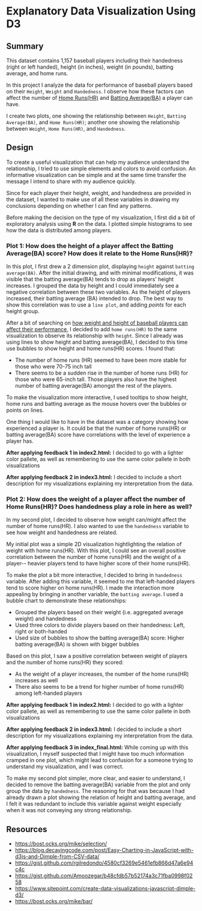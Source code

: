 # Explanatory Data Visualization Using D3

## Summary

This dataset contains 1,157 baseball players including their handedness (right or left handed), height (in inches), weight (in pounds), batting average, and home runs.

In this project I analyze the data for performance of baseball players based on their `Height`, `Weight` and `Handedness`. I observe how these factors can affect the number of [Home Runs(HR)](https://en.wikipedia.org/wiki/Home_run) and [Batting Average(BA)](https://en.wikipedia.org/wiki/Batting_average) a player can have. 

I create two plots, one showing the relationship between `Height`, `Batting Average(BA)`, and `Home Runs(HR)`; another one showing the relationship between `Weight`, `Home Runs(HR)`, and `Handedness`. 

## Design 

To create a useful visualization that can help my audience understand the relationship, I tried to use simple elements and colors to avoid confusion. An informative visualization can be simple and at the same time transfer the message I intend to share with my audience quickly. 

Since for each player their height, weight, and handedness are provided in the dataset, I wanted to make use of all these variables in drawing my conclusions depending on whether I can find any patterns.

Before making the decision on the type of my visualization, I first did a bit of exploratory analysis using **R** on the data. I plotted simple histograms to see how the data is distributed among players. 

### Plot 1: How does the height of a player affect the Batting Average(BA) score? How does it relate to the Home Runs(HR)?

In this plot, I first drew a 2 dimension plot, displaying `height` against `batting average(BA)`. After the initial drawing, and with minimal modifications, it was visible that the batting average(BA) tends to drop as players' height increases. I grouped the data by height and I could immediately see a negative correlation between these two variables. As the height of players increased, their batting average (BA) intended to drop. The best way to show this correlation was to use a `line plot`, and adding _points_ for each height group. 

After a bit of searching on [how weight and height of baseball players can affect their performance](http://www.hardballtimes.com/does-size-matter-part-4/), I decided to add `home runs(HR)` to the same visualization to observe its relationship with `height`. Since I already was using lines to show height and batting average(BA), I decided to this time use bubbles to show height and home runs(HR) scores. I found that:
- The number of home runs (HR) seemed to have been more stable for those who were 70-75 inch tall
- There seems to be a sudden rise in the number of home runs (HR) for those who were 65-inch tall. Those players also have the highest number of batting average(BA) amongst the rest of the players.

To make the visualization more interactive, I used tooltips to show height, home runs and batting average as the mouse hovers over the bubbles or points on lines. 

One thing I would like to have in the dataset was a category showing how experienced a player is. It could be that the number of home runs(HR) or batting average(BA) score have correlations with the level of experience a player has.

**After applying feedback 1 in index2.html:**
I decided to go with a lighter color pallete, as well as remembering to use the same color pallete in both visualizations

**After applying feedback 2 in index3.html:**
I decided to include a short description for my visualizations explaining my interpretation from the data.

### Plot 2: How does the weight of a player affect the number of Home Runs(HR)? Does handedness play a role in here as well?

In my second plot, I decided to observe how weight can/might affect the number of home runs(HR). I also wanted to use the `handedness` variable to see how weight and handedness are related. 

My initial plot was a simple 2D visualization hightlighting the relation of weight with home runs(HR). With this plot, I could see an overall positive correlation between the number of home runs(HR) and the weight of a player-- heavier players tend to have higher score of their home runs(HR). 

To make the plot a bit more interactive, I decided to bring in `handedness` variable. After adding this variable, it seemed to me that left-handed players tend to score higher on home runs(HR). I made the interaction more appealing by bringing in another variable, the `batting average`. I used a bubble chart to demonstrate these relationships:
- Grouped the players based on their weight (i.e. aggregated average weight) and handedness
- Used three colors to divide players based on their handedness: Left, right or both-handed
- Used size of bubbles to show the batting average(BA) score: Higher batting average(BA) is shown with bigger bubbles

Based on this plot, I saw a positive correlation between weight of players and the number of home runs(HR) they scored:
- As the weight of a player increases, the number of the home runs(HR) increases as well
- There also seems to be a trend for higher number of home runs(HR) among left-handed players

**After applying feedback 1 in index2.html:**
I decided to go with a lighter color pallete, as well as remembering to use the same color pallete in both visualizations

**After applying feedback 2 in index3.html:**
I decided to include a short description for my visualizations explaining my interpretation from the data.

**After applying feedback 3 in index_final.html:**
While coming up with this visualization, I myself suspected that I might have too much information cramped in one plot, which might lead to confusion for a someone trying to understand my visualization, and I was correct. 

To make my second plot simpler, more clear, and easier to understand, I decided to remove the batting average(BA) variable from the plot and only group the data by `handedness`. The reasoning for that was because I had already drawn a plot showing the relation of height and batting average, and I felt it was redundant to include this variable against weight especially when it was not conveying any strong relationship.

## Resources 

- https://bost.ocks.org/mike/selection/
- https://blog.decayingcode.com/post/Easy-Charting-in-JavaScript-with-d3js-and-Dimple-from-CSV-data/
- https://gist.github.com/rgilredondo/4580cf3269e5461efb866d47a6e94c4c
- https://gist.github.com/Amoozegar/b48cfdb57b52174a3c71fba0998f0258
- https://www.sitepoint.com/create-data-visualizations-javascript-dimple-d3/
- https://bost.ocks.org/mike/bar/

